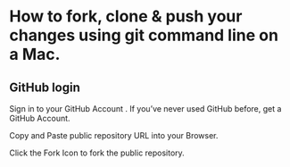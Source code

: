 # How to fork, clone & push your changes using git command line on a Mac.
## GitHub login

Sign in to your GitHub Account .
If you’ve never used GitHub before, get a GitHub Account.

Copy and Paste public repository URL into your Browser.

Click the Fork Icon to fork the public repository.
